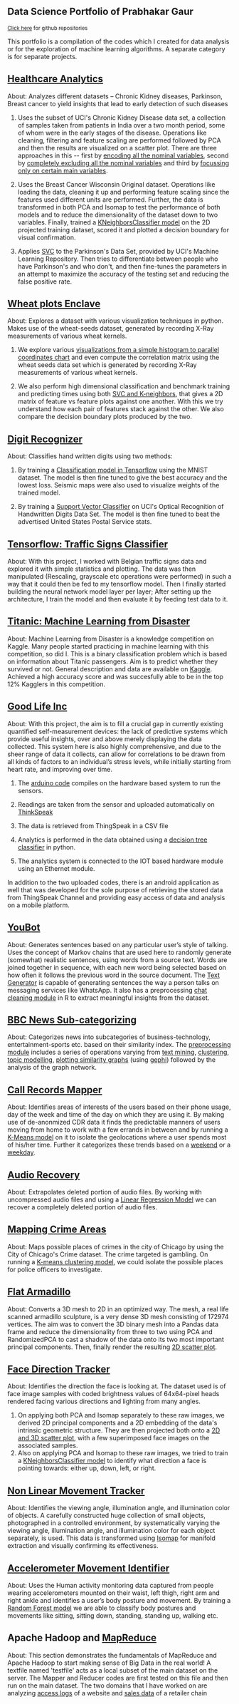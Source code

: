 ## Data Science Portfolio of Prabhakar Gaur
<sub> [Click here](https://github.com/gaurprabhakar94) for github repositories</sub>

This portfolio is a compilation of the codes which I created for data analysis or for the exploration of machine learning algorithms. A separate category is for separate projects.

## [Healthcare Analytics](https://github.com/gaurprabhakar94/HealthcareAnalytics)

About: Analyzes different datasets – Chronic Kidney diseases, Parkinson, Breast cancer to yield insights that lead to early detection of such diseases

1. Uses the subset of UCI's Chronic Kidney Disease data set, a collection of samples taken from patients in India over a two month period, some of whom were in the early stages of the disease. Operations like cleaning, filtering and feature scaling are performed followed by PCA and then the results are visualized on a scatter plot. There are three approaches in this -- first by [encoding all the nominal variables](https://github.com/gaurprabhakar94/HealthcareAnalytics/blob/master/ChronicKidneyDisease_DimensionalityReduction_with_Nominal.ipynb), second by [completely excluding all the nominal variables](https://github.com/gaurprabhakar94/HealthcareAnalytics/blob/master/ChronicKidneyDisease_DimensionalityReduction_without_Nominal.ipynb) and third by [focussing only on certain main variables](https://github.com/gaurprabhakar94/HealthcareAnalytics/blob/master/ChronicKidneyDisease_DimensionalityReduction.ipynb).

2. Uses the Breast Cancer Wisconsin Original dataset. Operations like loading the data, cleaning it up and performing feature scaling since the features used different units are performed. Further, the data is transformed in both PCA and Isomap to test the performance of both models and to reduce the dimensionality of the dataset down to two variables. Finally, trained a [KNeighborsClassifier model](https://github.com/gaurprabhakar94/HealthcareAnalytics/blob/master/BreastCancerClassification.ipynb) on the 2D projected training dataset, scored it and plotted a decision boundary for visual confirmation.

3. Applies [SVC](https://github.com/gaurprabhakar94/HealthcareAnalytics/blob/master/ParkinsonsDisease_Classification.ipynb) to the Parkinson's Data Set, provided by UCI's Machine Learning Repository. Then tries to differentiate between people who have Parkinson's and who don't, and then fine-tunes the parameters in an attempt to maximize the accuracy of the testing set and reducing the false positive rate.

## [Wheat plots Enclave](https://github.com/gaurprabhakar94/WheatPlotsEnclave)

About: Explores a dataset with various visualization techniques in python. Makes use of the wheat-seeds dataset, generated by recording X-Ray measurements of various wheat kernels.

1. We explore various [visualizations from a simple histogram to parallel coordinates chart](https://github.com/gaurprabhakar94/WheatPlotsEnclave/blob/master/Wheat%20plots%20Enclave.ipynb) and even compute the correlation matrix using the wheat seeds data set which is generated by recording X-Ray measurements of various wheat kernels.

2. We also perform high dimensional classification and benchmark training and predicting times using both [SVC and K-neighbors](https://github.com/gaurprabhakar94/WheatPlotsEnclave/blob/master/SVC_KNeighbors_Training_Scoring.ipynb), that gives a 2D matrix of feature vs feature plots against one another. With this we try understand how each pair of features stack against the other. We also compare the decision boundary plots produced by the two.

## [Digit Recognizer](https://github.com/gaurprabhakar94/DigitRecognition)

About: Classifies hand written digits using two methods:

1. By training a [Classification model in Tensorflow](https://github.com/gaurprabhakar94/DigitRecognition/blob/master/Digit%20Recognition%20with%20Seismic%20map.ipynb) using the MNIST dataset. The model is then fine tuned to give the best accuracy and the lowest loss. Seismic maps were also used to visualize weights of the trained model.

2. By training a [Support Vector Classifier](https://github.com/gaurprabhakar94/DigitRecognition/blob/master/Digit_Recognition_SVC.ipynb) on UCI's Optical Recognition of Handwritten Digits Data Set. The model is then fine tuned to beat the advertised United States Postal Service stats.

## [Tensorflow: Traffic Signs Classifier](https://github.com/gaurprabhakar94/Tensorflow)

About: With this project, I worked with Belgian traffic signs data and explored it with simple statistics and plotting. The data was then manipulated (Rescaling, grayscale etc operations were performed) in such a way that it could then be fed to my tensorflow model. Then I finally started building the neural network model layer per layer; After setting up the architecture, I train the model and then evaluate it by feeding test data to it.

## [Titanic: Machine Learning from Disaster](https://github.com/gaurprabhakar94/Titanic-Survival-Prediction/blob/master/Titanic%20Survival%20Prediction.py)

About: Machine Learning from Disaster is a knowledge competition on Kaggle. Many people started practicing in machine learning with this competition, so did I. This is a binary classification problem which is based on information about Titanic passengers. Aim is to predict whether they survived or not. General description and data are available on [Kaggle](https://www.kaggle.com/c/titanic). Achieved a high accuracy score and was succesfully able to be in the top 12% Kagglers in this competition. 

## [Good Life Inc](https://github.com/gaurprabhakar94/Good-Life-Inc)

About: With this project, the aim is to fill a crucial gap in currently existing quantified self-measurement devices: the lack of predictive systems which provide useful insights, over and above merely displaying the data collected. This system here is also highly comprehensive, and due to the sheer range of data it collects, can allow for correlations to be drawn from all kinds of factors to an individual’s stress levels, while initially starting from heart rate, and improving over time.

1. The [arduino code](https://github.com/gaurprabhakar94/Good-Life-Inc/blob/master/Arduino%20Code/Iot_Device_Code.ina/Iot_Device_Code.ina.ino) compiles on the hardware based system to run the sensors.

2. Readings are taken from the sensor and uploaded automatically on [ThinkSpeak](https://thingspeak.com/) 

3. The data is retrieved from ThingSpeak in a CSV file 

4. Analytics is performed in the data obtained using a [decision tree classifier](https://github.com/gaurprabhakar94/Good-Life-Inc/blob/master/Python%20Code/Stressed%20Analysis.py) in python.

5. The analytics system is connected to the IOT based hardware module using an Ethernet module.

In addition to the two uploaded codes, there is an android application as well that was developed for the sole purpose of retrieving the stored data from ThingSpeak Channel and providing easy access of data and analysis on a mobile platform.

## [YouBot](https://github.com/gaurprabhakar94/YouBot)

About: Generates sentences based on any particular user’s style of talking. Uses the concept of Markov chains that are used here to randomly generate (somewhat) realistic sentences, using words from a source text. Words are joined together in sequence, with each new word being selected based on how often it follows the previous word in the source document. The [Text Generator](https://github.com/gaurprabhakar94/YouBot/blob/master/Markov%20Text%20Generator/markov.py) is capable of generating sentences the way a person talks on messaging services like WhatsApp. It also has a preprocessing [chat cleaning module](https://github.com/gaurprabhakar94/YouBot/blob/master/Cleaning%20Whatsapp%20Chat/cleaning_chat.R) in R to extract meaningful insights from the dataset.

## [BBC News Sub-categorizing](https://github.com/gaurprabhakar94/BBC-News-Sub-categorization)

About: Categorizes news into subcategories of business-technology, entertainment-sports etc. based on their similarity index. The [preprocessing module](https://github.com/gaurprabhakar94/BBC-News-Sub-categorization) includes a series of operations varying from [text mining](https://github.com/gaurprabhakar94/BBC-News-Sub-categorization/blob/master/1%20Mining/Text_Mining.R), [clustering](https://github.com/gaurprabhakar94/BBC-News-Sub-categorization/blob/master/2%20Clustering/Cluster%20Analysis.R), [topic modelling](https://github.com/gaurprabhakar94/BBC-News-Sub-categorization/blob/master/3%20Topic%20Modelling/TopicModelling.R), [plotting similarity graphs](https://github.com/gaurprabhakar94/BBC-News-Sub-categorization/blob/master/4%20Network%20Graphs/NetworkGraph.R) (using [gephi](https://gephi.org/)) followed by the analysis of the graph network.

## [Call Records Mapper](https://github.com/gaurprabhakar94/MappingAreas)

About: Identifies areas of interests of the users based on their phone usage, day of the week and time of the day on which they are using it. By making use of de-anonmized CDR data it finds the predictable manners of users moving from home to work with a few errands in between and by running a [K-Means model](https://github.com/gaurprabhakar94/MappingAreas) on it to isolate the geolocations where a user spends most of his/her time. Further it categorizes these trends based on a [weekend](https://github.com/gaurprabhakar94/MappingAreas/blob/master/MappingCallRecordsWeekends.ipynb)  or a [weekday](https://github.com/gaurprabhakar94/MappingAreas/blob/master/MappingCallRecordsWeekdays.ipynb).

## [Audio Recovery](https://github.com/gaurprabhakar94/AudioRecovery/blob/master/AudioRecovery.ipynb)

About: Extrapolates deleted portion of audio files. By working with uncompressed audio files and using a [Linear Regression Model](https://github.com/gaurprabhakar94/AudioRecovery/blob/master/AudioRecovery.ipynb) we can recover a completely deleted portion of audio files.

## [Mapping Crime Areas](https://github.com/gaurprabhakar94/MappingAreas)

About: Maps possible places of crimes in the city of Chicago by using the City of Chicago's Crime dataset. The crime targeted is gambling. On running a [K-means clustering model](https://github.com/gaurprabhakar94/MappingAreas/blob/master/MappingCrimeAreas.ipynb), we could isolate the possible places for police officers to investigate.

## [Flat Armadillo](https://github.com/gaurprabhakar94/ArmadilloFlattening)

About: Converts a 3D mesh to 2D in an optimized way. The mesh, a real life scanned armadillo sculpture, is a very dense 3D mesh consisting of 172974 vertices. The aim was to convert the 3D binary mesh into a Pandas data frame and reduce the dimensionality from three to two using PCA and RandomizedPCA to cast a shadow of the data onto its two most important principal components. Then, finally render the resulting [2D scatter plot](https://github.com/gaurprabhakar94/ArmadilloFlattening/blob/master/Armadillo.ipynb).

## [Face Direction Tracker](https://github.com/gaurprabhakar94/FaceDirectionTracker) 

About: Identifies the direction the face is looking at. The dataset used is of face image samples with coded brightness values of 64x64-pixel heads rendered facing various directions and lighting from many angles.
1. On applying both PCA and Isomap separately to these raw images, we derived 2D principal components and a 2D embedding of the data's intrinsic geometric structure. They are then projected both onto a [2D and 3D scatter plot](https://github.com/gaurprabhakar94/FaceDirectionTracker/blob/master/DimensionalityReduction_FaceDirectionTracker.ipynb), with a few superimposed face images on the associated samples.
2. Also on applying PCA and Isomap to these raw images, we tried to train a [KNeighborsClassifier model](https://github.com/gaurprabhakar94/FaceDirectionTracker/blob/master/KNeighborsClassifier_FaceDirectionTracker.ipynb) to identify what direction a face is pointing towards: either up, down, left, or right.

## [Non Linear Movement Tracker](https://github.com/gaurprabhakar94/NonLinearMovementTracker/blob/master/NonLinearMovements_Isomap.ipynb)

About: Identifies the viewing angle, illumination angle, and illumination color of objects. A carefully constructed huge collection of small objects, photographed in a controlled environment, by systematically varying the viewing angle, illumination angle, and illumination color for each object separately, is used. This data is transformed using [Isomap](https://github.com/gaurprabhakar94/NonLinearMovementTracker/blob/master/NonLinearMovements_Isomap.ipynb) for manifold extraction and visually confirming its effectiveness.

## [Accelerometer Movement Identifier](https://github.com/gaurprabhakar94/AccelerometerMovementIdentifier/blob/master/Posture_And_Movement_Identifier.ipynb)

About: Uses the Human activity monitoring data captured from people wearing accelerometers mounted on their waist, left thigh, right arm and right ankle and identifies a user’s body posture and movement. By training a [Random Forest model](https://github.com/gaurprabhakar94/AccelerometerMovementIdentifier/blob/master/Posture_And_Movement_Identifier.ipynb) we are able to classify body postures and movements like sitting, sitting down, standing, standing up, walking etc.

## Apache Hadoop and [MapReduce](https://github.com/gaurprabhakar94/Hadoop-and-MapReduce)

About: This section demonstrates the fundamentals of MapReduce and Apache Hadoop to start making sense of Big Data in the real world!
A textfile named 'testfile' acts as a local subset of the main dataset on the server. The Mapper and Reducer codes are first tested on this file and then run on the main dataset. The two domains that I have worked on are analyzing [access logs](https://github.com/gaurprabhakar94/Hadoop-and-MapReduce/tree/master/Access%20Log/assignment4) of a website and [sales data](https://github.com/gaurprabhakar94/Hadoop-and-MapReduce/tree/master/Purchases%20Data/assignment1) of a retailer chain
